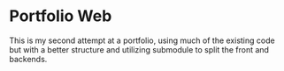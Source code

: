 # Portfolio Web

This is my second attempt at a portfolio, using much of the existing code but with a better structure and utilizing submodule to split the front and backends. 
